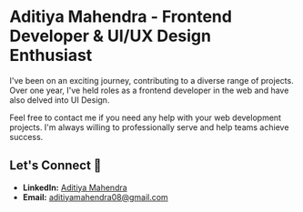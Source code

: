 # Aditiya Mahendra - Frontend Developer & UI/UX Design Enthusiast

I've been on an exciting journey, contributing to a diverse range of projects. Over one year, I've held roles as a frontend developer in the web and have also delved into UI Design.

Feel free to contact me if you need any help with your web development projects. I'm always willing to professionally serve and help teams achieve success.

## Let's Connect 🚀

- **LinkedIn:** [Aditiya Mahendra](https://www.linkedin.com/in/aditiya-mahendra-203b84238)
- **Email:** [aditiyamahendra08@gmail.com](mailto:aditiyamahendra08@gmail.com)
